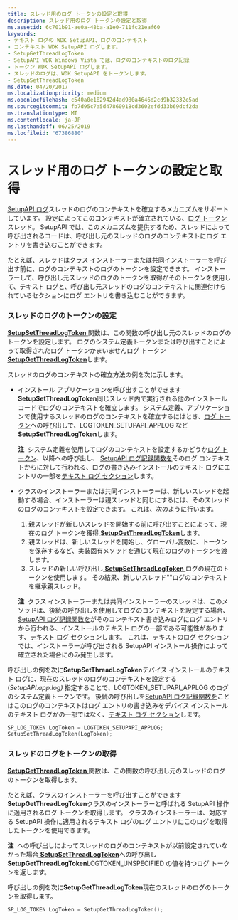```yaml
---
title: スレッド用のログ トークンの設定と取得
description: スレッド用のログ トークンの設定と取得
ms.assetid: 6c701b91-ae0a-48ba-a1e0-711fc21eaf60
keywords:
- テキスト ログの WDK SetupAPI、ログのコンテキスト
- コンテキスト WDK SetupAPI ログします。
- SetupGetThreadLogToken
- SetupAPI WDK Windows Vista では、ログのコンテキストのログ記録
- トークン WDK SetupAPI ログします。
- スレッドのログは、WDK SetupAPI をトークンします。
- SetupSetThreadLogToken
ms.date: 04/20/2017
ms.localizationpriority: medium
ms.openlocfilehash: c540a0e182942d4ad980a4646d2cd9b32332e5ad
ms.sourcegitcommit: fb7d95c7a5d47860918cd3602efdd33b69dcf2da
ms.translationtype: MT
ms.contentlocale: ja-JP
ms.lasthandoff: 06/25/2019
ms.locfileid: "67386880"
---
```

# <a name="setting-and-getting-a-log-token-for-a-thread"></a>スレッド用のログ トークンの設定と取得


[SetupAPI ログ](setupapi-logging--windows-vista-and-later-.md)スレッドのログのコンテキストを確立するメカニズムをサポートしています。 設定によってこのコンテキストが確立されている、[ログ トークン](log-tokens.md)スレッド。 SetupAPI では、このメカニズムを提供するため、スレッドによって呼び出されるコードは、呼び出し元のスレッドのログのコンテキストにログ エントリを書き込むことができます。

たとえば、スレッドはクラス インストーラーまたは共同インストーラーを呼び出す前に、ログのコンテキストのログのトークンを設定できます。 インストーラーして、呼び出し元スレッドのログのトークンを取得がそのトークンを使用して、テキスト ログと、呼び出し元スレッドのログのコンテキストに関連付けられているセクションにログ エントリを書き込むことができます。

### <a href="" id="setting-a-log-token-for-a-thread"></a> スレッドのログのトークンの設定

[ **SetupSetThreadLogToken** ](https://docs.microsoft.com/windows/desktop/api/setupapi/nf-setupapi-setupsetthreadlogtoken)関数は、この関数の呼び出し元のスレッドのログのトークンを設定します。 ログのシステム定義トークンまたは呼び出すことによって取得されたログ トークンかまいませんログ トークン[ **SetupGetThreadLogToken**](https://docs.microsoft.com/windows/desktop/api/setupapi/nf-setupapi-setupgetthreadlogtoken)します。

スレッドのログのコンテキストの確立方法の例を次に示します。

-   インストール アプリケーションを呼び出すことができます**SetupSetThreadLogToken**同じスレッド内で実行される他のインストール コードでログのコンテキストを確立します。 システム定義、アプリケーションで使用するスレッドのログのコンテキストを確立するにはとき、[ログ トークン](log-tokens.md)への呼び出しで、LOGTOKEN_SETUPAPI_APPLOG など**SetupSetThreadLogToken**します。

    **注**  システム定義を使用してログのコンテキストを設定するかどうか[ログ トークン](log-tokens.md)、以降への呼び出し、 [SetupAPI ログ記録関数を](https://docs.microsoft.com/previous-versions/ff550878(v=vs.85))そのログ コンテキストからに対して行われる、ログの書き込みインストールのテキスト ログにエントリの一部を[テキスト ログ セクション](format-of-a-text-log-section.md)します。

     

-   クラスのインストーラーまたは共同インストーラーは、新しいスレッドを起動する場合、インストーラーは親スレッドと同じにするには、そのスレッドのログのコンテキストを設定できます。 これは、次のように行います。
    1.  親スレッドが新しいスレッドを開始する前に呼び出すことによって、現在のログ トークンを獲得[ **SetupGetThreadLogToken**](https://docs.microsoft.com/windows/desktop/api/setupapi/nf-setupapi-setupgetthreadlogtoken)します。
    2.  親スレッドは、新しいスレッドを開始し、グローバル変数に、トークンを保存するなど、実装固有メソッドを通じて現在のログのトークンを渡します。
    3.  スレッドの新しい呼び出し[ **SetupSetThreadLogToken** ](https://docs.microsoft.com/windows/desktop/api/setupapi/nf-setupapi-setupsetthreadlogtoken)ログの現在のトークンを使用します。 その結果、新しいスレッド""ログのコンテキストを継承親スレッド。

    **注**  クラス インストーラーまたは共同インストーラーのスレッドは、このメソッドは、後続の呼び出しを使用してログのコンテキストを設定する場合、 [SetupAPI ログ記録関数を](https://docs.microsoft.com/previous-versions/ff550878(v=vs.85))がそのコンテキスト書き込みログにログ エントリから行われる、インストールのテキスト ログの一部である可能性があります、[テキスト ログ セクション](format-of-a-text-log-section.md)します。 これは、テキストのログ セクションでは、インストーラーが呼び出される SetupAPI インストール操作によって確立された場合にのみ発生します。

     

呼び出しの例を次に**SetupSetThreadLogToken**デバイス インストールのテキスト ログに、現在のスレッドのログのコンテキストを設定する (*SetupAPI.app.log)* 指定することで、LOGTOKEN_SETUPAPI_APPLOG のログのシステム定義トークンです。 後続の呼び出しを[SetupAPI ログ記録関数を](https://docs.microsoft.com/previous-versions/ff550878(v=vs.85))ことはこのログのコンテキストはログ エントリの書き込みをデバイス インストールのテキスト ログがの一部ではなく、[テキスト ログ セクション](format-of-a-text-log-section.md)します。

```cpp
SP_LOG_TOKEN LogToken = LOGTOKEN_SETUPAPI_APPLOG;
SetupSetThreadLogToken(LogToken);
```

### <a href="" id="getting-a-log-token-for-a-thread"></a> スレッドのログをトークンの取得

[ **SetupGetThreadLogToken** ](https://docs.microsoft.com/windows/desktop/api/setupapi/nf-setupapi-setupgetthreadlogtoken)関数は、この関数の呼び出し元のスレッドのログのトークンを取得します。

たとえば、クラスのインストーラーを呼び出すことができます**SetupGetThreadLogToken**クラスのインストーラーと呼ばれる SetupAPI 操作に適用されるログ トークンを取得します。 クラスのインストーラーは、対応する SetupAPI 操作に適用されるテキスト ログのログ エントリにこのログを取得したトークンを使用できます。

**注**  への呼び出しによってスレッドのログのコンテキストが以前設定されていなかった場合[ **SetupSetThreadLogToken**](https://docs.microsoft.com/windows/desktop/api/setupapi/nf-setupapi-setupsetthreadlogtoken)への呼び出し**SetupGetThreadLogToken**LOGTOKEN_UNSPECIFIED の値を持つログ トークンを返します。

 

呼び出しの例を次に**SetupGetThreadLogToken**現在のスレッドのログのトークンを取得します。

```cpp
SP_LOG_TOKEN LogToken = SetupGetThreadLogToken();
```

 

 





